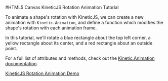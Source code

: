 
#HTML5 Canvas KineticJS Rotation Animation Tutorial

To animate a shape's rotation with KineticJS, we can create a new animation with
`Kinetic.Animation`, and define a function which modifies the shape's rotation with each animation frame.

In this tutorial, we'll rotate a blue rectangle about the top left corner,
a yellow rectangle about its center, and a red rectangle about an outside point.

For a full list of attributes and methods, check out the [Kinetic.Animation documentation](http://lavrton.github.io/KineticJS/api/Kinetic.Animation.html).

<a class="jsbin-embed" href="http://jsbin.com/dedubi/1/embed?js,output">KineticJS Rotation Animation Demo</a><script src="http://static.jsbin.com/js/embed.js"></script>